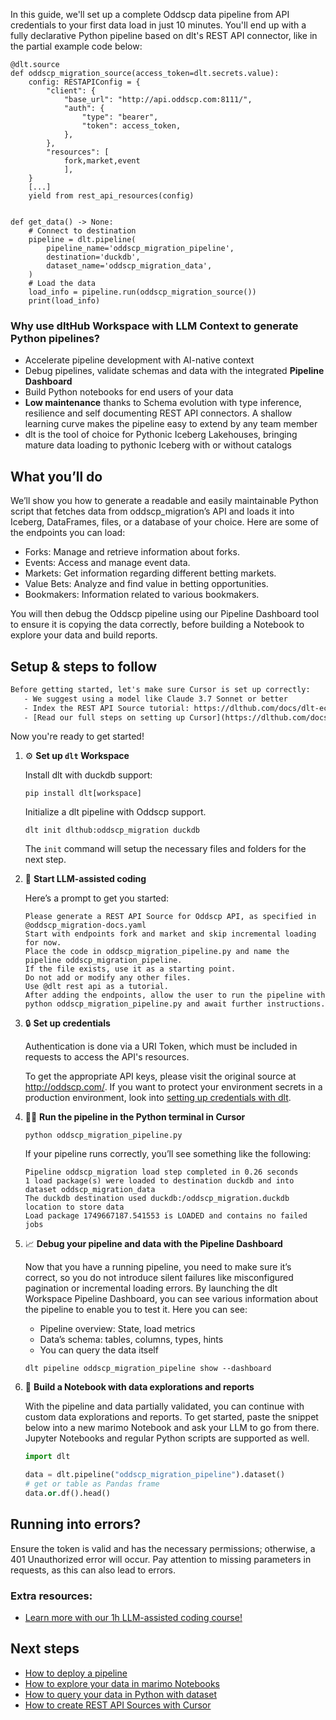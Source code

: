 In this guide, we'll set up a complete Oddscp data pipeline from API credentials to your first data load in just 10 minutes. You'll end up with a fully declarative Python pipeline based on dlt's REST API connector, like in the partial example code below:

```python-outcome
@dlt.source
def oddscp_migration_source(access_token=dlt.secrets.value):
    config: RESTAPIConfig = {
        "client": {
            "base_url": "http://api.oddscp.com:8111/",
            "auth": {
                "type": "bearer",
                "token": access_token,
            },
        },
        "resources": [
            fork,market,event
            ],
    }
    [...]
    yield from rest_api_resources(config)


def get_data() -> None:
    # Connect to destination
    pipeline = dlt.pipeline(
        pipeline_name='oddscp_migration_pipeline',
        destination='duckdb',
        dataset_name='oddscp_migration_data', 
    )
    # Load the data
    load_info = pipeline.run(oddscp_migration_source())
    print(load_info) 
```

### Why use dltHub Workspace with LLM Context to generate Python pipelines?

- Accelerate pipeline development with AI-native context
- Debug pipelines, validate schemas and data with the integrated **Pipeline Dashboard**
- Build Python notebooks for end users of your data
- **Low maintenance** thanks to Schema evolution with type inference, resilience and self documenting REST API connectors. A shallow learning curve makes the pipeline easy to extend by any team member
- dlt is the tool of choice for Pythonic Iceberg Lakehouses, bringing mature data loading to pythonic Iceberg with or without catalogs

## What you’ll do

We’ll show you how to generate a readable and easily maintainable Python script that fetches data from oddscp_migration’s API and loads it into Iceberg, DataFrames, files, or a database of your choice. Here are some of the endpoints you can load:

- Forks: Manage and retrieve information about forks.
- Events: Access and manage event data.
- Markets: Get information regarding different betting markets.
- Value Bets: Analyze and find value in betting opportunities.
- Bookmakers: Information related to various bookmakers.

You will then debug the Oddscp pipeline using our Pipeline Dashboard tool to ensure it is copying the data correctly, before building a Notebook to explore your data and build reports.

## Setup & steps to follow

```default
Before getting started, let's make sure Cursor is set up correctly:
   - We suggest using a model like Claude 3.7 Sonnet or better
   - Index the REST API Source tutorial: https://dlthub.com/docs/dlt-ecosystem/verified-sources/rest_api/ and add it to context as **@dlt rest api**
   - [Read our full steps on setting up Cursor](https://dlthub.com/docs/dlt-ecosystem/llm-tooling/cursor-restapi#23-configuring-cursor-with-documentation)
```

Now you're ready to get started!

1. ⚙️ **Set up `dlt` Workspace**
    
    Install dlt with duckdb support:
    ```shell
    pip install dlt[workspace]
    ```

    Initialize a dlt pipeline with Oddscp support.
    ```shell
    dlt init dlthub:oddscp_migration duckdb
    ```

    The `init` command will setup the necessary files and folders for the next step.
    
2. 🤠 **Start LLM-assisted coding**
    
    Here’s a prompt to get you started:
    
    ```prompt
    Please generate a REST API Source for Oddscp API, as specified in @oddscp_migration-docs.yaml 
    Start with endpoints fork and market and skip incremental loading for now. 
    Place the code in oddscp_migration_pipeline.py and name the pipeline oddscp_migration_pipeline. 
    If the file exists, use it as a starting point. 
    Do not add or modify any other files. 
    Use @dlt rest api as a tutorial. 
    After adding the endpoints, allow the user to run the pipeline with python oddscp_migration_pipeline.py and await further instructions.
    ```

    
3. 🔒 **Set up credentials** 
    
    Authentication is done via a URI Token, which must be included in requests to access the API's resources.
    
    To get the appropriate API keys, please visit the original source at http://oddscp.com/.
    If you want to protect your environment secrets in a production environment, look into [setting up credentials with dlt](https://dlthub.com/docs/walkthroughs/add_credentials).
    
4. 🏃‍♀️ **Run the pipeline in the Python terminal in Cursor**
    
    ```shell
    python oddscp_migration_pipeline.py
    ```
    
    If your pipeline runs correctly, you’ll see something like the following:
    
    ```shell
    Pipeline oddscp_migration load step completed in 0.26 seconds
    1 load package(s) were loaded to destination duckdb and into dataset oddscp_migration_data
    The duckdb destination used duckdb:/oddscp_migration.duckdb location to store data
    Load package 1749667187.541553 is LOADED and contains no failed jobs
    ```
    
5. 📈 **Debug your pipeline and data with the Pipeline Dashboard**

    Now that you have a running pipeline, you need to make sure it’s correct, so you do not introduce silent failures like misconfigured pagination or incremental loading errors. By launching the dlt Workspace Pipeline Dashboard, you can see various information about the pipeline to enable you to test it. Here you can see:
    - Pipeline overview: State, load metrics
    - Data’s schema: tables, columns, types, hints
    - You can query the data itself
    
    ```shell
    dlt pipeline oddscp_migration_pipeline show --dashboard
    ```
    
6. 🐍 **Build a Notebook with data explorations and reports**

    With the pipeline and data partially validated, you can continue with custom data explorations and reports. To get started, paste the snippet below into a new marimo Notebook and ask your LLM to go from there. Jupyter Notebooks and regular Python scripts are supported as well.

    
    ```python
    import dlt

   data = dlt.pipeline("oddscp_migration_pipeline").dataset()
   # get or table as Pandas frame
   data.or.df().head()
    ```

## Running into errors?

Ensure the token is valid and has the necessary permissions; otherwise, a 401 Unauthorized error will occur. Pay attention to missing parameters in requests, as this can also lead to errors.

### Extra resources:

- [Learn more with our 1h LLM-assisted coding course!](https://www.youtube.com/watch?v=GGid70rnJuM)

## Next steps

- [How to deploy a pipeline](https://dlthub.com/docs/walkthroughs/deploy-a-pipeline)
- [How to explore your data in marimo Notebooks](https://dlthub.com/docs/general-usage/dataset-access/marimo)
- [How to query your data in Python with dataset](https://dlthub.com/docs/general-usage/dataset-access/dataset)
- [How to create REST API Sources with Cursor](https://dlthub.com/docs/dlt-ecosystem/llm-tooling/cursor-restapi)